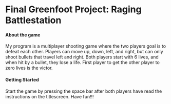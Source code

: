 # Final Greenfoot Project: Raging Battlestation

#### About the game
My program is a multiplayer shooting game where the two players goal is to defeat each other. Players can move up, down, left, and right, but can only shoot bullets that travel left and right. Both players start with 6 lives, and when hit by a bullet, they lose a life. First player to get the other player to zero lives is the victor.

#### Getting Started
Start the game by pressing the space bar after both players have read the instructions on the titlescreen. Have fun!!!
